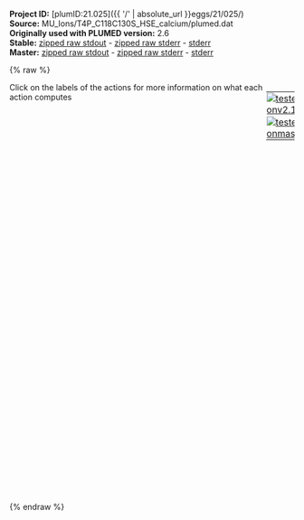 **Project ID:** [plumID:21.025]({{ '/' | absolute_url }}eggs/21/025/)  
**Source:** MU_Ions/T4P_C118C130S_HSE_calcium/plumed.dat  
**Originally used with PLUMED version:** 2.6  
**Stable:** [zipped raw stdout](plumed.dat.plumed.stdout.txt.zip) - [zipped raw stderr](plumed.dat.plumed.stderr.txt.zip) - [stderr](plumed.dat.plumed.stderr)  
**Master:** [zipped raw stdout](plumed.dat.plumed_master.stdout.txt.zip) - [zipped raw stderr](plumed.dat.plumed_master.stderr.txt.zip) - [stderr](plumed.dat.plumed_master.stderr)  

{% raw %}
<div style="width: 100%; float:left">
<div style="width: 90%; float:left" id="value_details_data/MU_Ions/T4P_C118C130S_HSE_calcium/plumed.dat"> Click on the labels of the actions for more information on what each action computes </div>
<div style="width: 10%; float:left"><table><tr><td style="padding:1px"><a href="plumed.dat.plumed.stderr"><img src="https://img.shields.io/badge/v2.10-passing-green.svg" alt="tested onv2.10" /></a></td></tr><tr><td style="padding:1px"><a href="plumed.dat.plumed_master.stderr"><img src="https://img.shields.io/badge/master-passing-green.svg" alt="tested onmaster" /></a></td></tr></table></div></div>
<pre style="width=97%;">
<b name="data/MU_Ions/T4P_C118C130S_HSE_calcium/plumed.datd0" onclick='showPath("data/MU_Ions/T4P_C118C130S_HSE_calcium/plumed.dat","data/MU_Ions/T4P_C118C130S_HSE_calcium/plumed.datd0","data/MU_Ions/T4P_C118C130S_HSE_calcium/plumed.datd0","black")'>d0</b><span style="display:none;" id="data/MU_Ions/T4P_C118C130S_HSE_calcium/plumed.datd0">The DISTANCE action with label <b>d0</b> calculates the following quantities:<table  align="center" frame="void" width="95%" cellpadding="5%"><tr><td width="5%"><b> Quantity </b>  </td><td width="5%"><b> Type </b>  </td><td><b> Description </b> </td></tr><tr><td width="5%">d0</td><td width="5%"><font color="black">scalar</font></td><td>the DISTANCE between this pair of atoms</td></tr></table></span>: <span class="plumedtooltip" style="color:green">DISTANCE<span class="right">Calculate the distance between a pair of atoms. <a href="https://www.plumed.org/doc-master/user-doc/html/_d_i_s_t_a_n_c_e.html" style="color:green">More details</a><i></i></span></span> <span class="plumedtooltip">ATOMS<span class="right">the pair of atom that we are calculating the distance between<i></i></span></span>=727,2887
<b name="data/MU_Ions/T4P_C118C130S_HSE_calcium/plumed.datd1" onclick='showPath("data/MU_Ions/T4P_C118C130S_HSE_calcium/plumed.dat","data/MU_Ions/T4P_C118C130S_HSE_calcium/plumed.datd1","data/MU_Ions/T4P_C118C130S_HSE_calcium/plumed.datd1","black")'>d1</b><span style="display:none;" id="data/MU_Ions/T4P_C118C130S_HSE_calcium/plumed.datd1">The DISTANCE action with label <b>d1</b> calculates the following quantities:<table  align="center" frame="void" width="95%" cellpadding="5%"><tr><td width="5%"><b> Quantity </b>  </td><td width="5%"><b> Type </b>  </td><td><b> Description </b> </td></tr><tr><td width="5%">d1</td><td width="5%"><font color="black">scalar</font></td><td>the DISTANCE between this pair of atoms</td></tr></table></span>: <span class="plumedtooltip" style="color:green">DISTANCE<span class="right">Calculate the distance between a pair of atoms. <a href="https://www.plumed.org/doc-master/user-doc/html/_d_i_s_t_a_n_c_e.html" style="color:green">More details</a><i></i></span></span> <span class="plumedtooltip">ATOMS<span class="right">the pair of atom that we are calculating the distance between<i></i></span></span>=2793,4953
<b name="data/MU_Ions/T4P_C118C130S_HSE_calcium/plumed.datd2" onclick='showPath("data/MU_Ions/T4P_C118C130S_HSE_calcium/plumed.dat","data/MU_Ions/T4P_C118C130S_HSE_calcium/plumed.datd2","data/MU_Ions/T4P_C118C130S_HSE_calcium/plumed.datd2","black")'>d2</b><span style="display:none;" id="data/MU_Ions/T4P_C118C130S_HSE_calcium/plumed.datd2">The DISTANCE action with label <b>d2</b> calculates the following quantities:<table  align="center" frame="void" width="95%" cellpadding="5%"><tr><td width="5%"><b> Quantity </b>  </td><td width="5%"><b> Type </b>  </td><td><b> Description </b> </td></tr><tr><td width="5%">d2</td><td width="5%"><font color="black">scalar</font></td><td>the DISTANCE between this pair of atoms</td></tr></table></span>: <span class="plumedtooltip" style="color:green">DISTANCE<span class="right">Calculate the distance between a pair of atoms. <a href="https://www.plumed.org/doc-master/user-doc/html/_d_i_s_t_a_n_c_e.html" style="color:green">More details</a><i></i></span></span> <span class="plumedtooltip">ATOMS<span class="right">the pair of atom that we are calculating the distance between<i></i></span></span>=4859,7019
<b name="data/MU_Ions/T4P_C118C130S_HSE_calcium/plumed.datd3" onclick='showPath("data/MU_Ions/T4P_C118C130S_HSE_calcium/plumed.dat","data/MU_Ions/T4P_C118C130S_HSE_calcium/plumed.datd3","data/MU_Ions/T4P_C118C130S_HSE_calcium/plumed.datd3","black")'>d3</b><span style="display:none;" id="data/MU_Ions/T4P_C118C130S_HSE_calcium/plumed.datd3">The DISTANCE action with label <b>d3</b> calculates the following quantities:<table  align="center" frame="void" width="95%" cellpadding="5%"><tr><td width="5%"><b> Quantity </b>  </td><td width="5%"><b> Type </b>  </td><td><b> Description </b> </td></tr><tr><td width="5%">d3</td><td width="5%"><font color="black">scalar</font></td><td>the DISTANCE between this pair of atoms</td></tr></table></span>: <span class="plumedtooltip" style="color:green">DISTANCE<span class="right">Calculate the distance between a pair of atoms. <a href="https://www.plumed.org/doc-master/user-doc/html/_d_i_s_t_a_n_c_e.html" style="color:green">More details</a><i></i></span></span> <span class="plumedtooltip">ATOMS<span class="right">the pair of atom that we are calculating the distance between<i></i></span></span>=6980,478

<b name="data/MU_Ions/T4P_C118C130S_HSE_calcium/plumed.datuw" onclick='showPath("data/MU_Ions/T4P_C118C130S_HSE_calcium/plumed.dat","data/MU_Ions/T4P_C118C130S_HSE_calcium/plumed.datuw","data/MU_Ions/T4P_C118C130S_HSE_calcium/plumed.datuw","black")'>uw</b><span style="display:none;" id="data/MU_Ions/T4P_C118C130S_HSE_calcium/plumed.datuw">The UPPER_WALLS action with label <b>uw</b> calculates the following quantities:<table  align="center" frame="void" width="95%" cellpadding="5%"><tr><td width="5%"><b> Quantity </b>  </td><td width="5%"><b> Type </b>  </td><td><b> Description </b> </td></tr><tr><td width="5%">uw.bias</td><td width="5%"><font color="black">scalar</font></td><td>the instantaneous value of the bias potential</td></tr><tr><td width="5%">uw.force2</td><td width="5%"><font color="black">scalar</font></td><td>the instantaneous value of the squared force due to this bias potential</td></tr></table></span>: <span class="plumedtooltip" style="color:green">UPPER_WALLS<span class="right">Defines a wall for the value of one or more collective variables, <a href="https://www.plumed.org/doc-master/user-doc/html/_u_p_p_e_r__w_a_l_l_s.html" style="color:green">More details</a><i></i></span></span> <span class="plumedtooltip">ARG<span class="right">the arguments on which the bias is acting<i></i></span></span>=<b name="data/MU_Ions/T4P_C118C130S_HSE_calcium/plumed.datd0">d0</b>,<b name="data/MU_Ions/T4P_C118C130S_HSE_calcium/plumed.datd1">d1</b>,<b name="data/MU_Ions/T4P_C118C130S_HSE_calcium/plumed.datd2">d2</b>,<b name="data/MU_Ions/T4P_C118C130S_HSE_calcium/plumed.datd3">d3</b> <span class="plumedtooltip">KAPPA<span class="right">the force constant for the wall<i></i></span></span>=1000.0,1000.0,1000.0,1000.0 <span class="plumedtooltip">AT<span class="right">the positions of the wall<i></i></span></span>=2.7,2.8,2.8,2.1
<b name="data/MU_Ions/T4P_C118C130S_HSE_calcium/plumed.datlw" onclick='showPath("data/MU_Ions/T4P_C118C130S_HSE_calcium/plumed.dat","data/MU_Ions/T4P_C118C130S_HSE_calcium/plumed.datlw","data/MU_Ions/T4P_C118C130S_HSE_calcium/plumed.datlw","black")'>lw</b><span style="display:none;" id="data/MU_Ions/T4P_C118C130S_HSE_calcium/plumed.datlw">The LOWER_WALLS action with label <b>lw</b> calculates the following quantities:<table  align="center" frame="void" width="95%" cellpadding="5%"><tr><td width="5%"><b> Quantity </b>  </td><td width="5%"><b> Type </b>  </td><td><b> Description </b> </td></tr><tr><td width="5%">lw.bias</td><td width="5%"><font color="black">scalar</font></td><td>the instantaneous value of the bias potential</td></tr><tr><td width="5%">lw.force2</td><td width="5%"><font color="black">scalar</font></td><td>the instantaneous value of the squared force due to this bias potential</td></tr></table></span>: <span class="plumedtooltip" style="color:green">LOWER_WALLS<span class="right">Defines a wall for the value of one or more collective variables, <a href="https://www.plumed.org/doc-master/user-doc/html/_l_o_w_e_r__w_a_l_l_s.html" style="color:green">More details</a><i></i></span></span> <span class="plumedtooltip">ARG<span class="right">the arguments on which the bias is acting<i></i></span></span>=<b name="data/MU_Ions/T4P_C118C130S_HSE_calcium/plumed.datd0">d0</b>,<b name="data/MU_Ions/T4P_C118C130S_HSE_calcium/plumed.datd1">d1</b>,<b name="data/MU_Ions/T4P_C118C130S_HSE_calcium/plumed.datd2">d2</b>,<b name="data/MU_Ions/T4P_C118C130S_HSE_calcium/plumed.datd3">d3</b> <span class="plumedtooltip">KAPPA<span class="right">the force constant for the wall<i></i></span></span>=1000.0,1000.0,1000.0,1000.0 <span class="plumedtooltip">AT<span class="right">the positions of the wall<i></i></span></span>=1.0,1.1,1.3,0.6

<span class="plumedtooltip" style="color:green">PRINT<span class="right">Print quantities to a file. <a href="https://www.plumed.org/doc-master/user-doc/html/_p_r_i_n_t.html" style="color:green">More details</a><i></i></span></span> <span class="plumedtooltip">FILE<span class="right">the name of the file on which to output these quantities<i></i></span></span>=COLVAR <span class="plumedtooltip">ARG<span class="right">the labels of the values that you would like to print to the file<i></i></span></span>=<b name="data/MU_Ions/T4P_C118C130S_HSE_calcium/plumed.datd0">d0</b>,<b name="data/MU_Ions/T4P_C118C130S_HSE_calcium/plumed.datd1">d1</b>,<b name="data/MU_Ions/T4P_C118C130S_HSE_calcium/plumed.datd2">d2</b>,<b name="data/MU_Ions/T4P_C118C130S_HSE_calcium/plumed.datd3">d3</b>,<b name="data/MU_Ions/T4P_C118C130S_HSE_calcium/plumed.datuw">uw.bias</b>,<b name="data/MU_Ions/T4P_C118C130S_HSE_calcium/plumed.datlw">lw.bias</b> <span class="plumedtooltip">STRIDE<span class="right"> the frequency with which the quantities of interest should be output<i></i></span></span>=50000
</pre>
{% endraw %}
